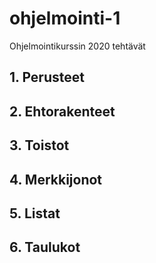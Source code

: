 # ohjelmointi-1
Ohjelmointikurssin 2020 tehtävät
## 1. Perusteet
## 2. Ehtorakenteet
## 3. Toistot
## 4. Merkkijonot
## 5. Listat
## 6. Taulukot
